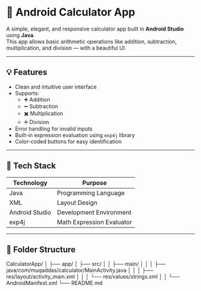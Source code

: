 # 📱 Android Calculator App

A simple, elegant, and responsive calculator app built in **Android Studio** using **Java**.  
This app allows basic arithmetic operations like addition, subtraction, multiplication, and division — with a beautiful UI.

---
## 💡 Features

- Clean and intuitive user interface
- Supports:
  - ➕ Addition
  - ➖ Subtraction
  - ✖️ Multiplication
  - ➗ Division
- Error handling for invalid inputs
- Built-in expression evaluation using `exp4j` library
- Color-coded buttons for easy identification

---
## 🔧 Tech Stack

| Technology | Purpose |
|------------|---------|
| Java | Programming Language |
| XML | Layout Design |
| Android Studio | Development Environment |
| exp4j | Math Expression Evaluator |

---

## 📂 Folder Structure

CalculatorApp/ │ ├── app/ │ ├── src/ │ │ ├── main/ │ │ │ ├── java/com/muqaddas/calculator/MainActivity.java 
│ │ │ ├── res/layout/activity_main.xml │ │ │ └── res/values/strings.xml │ │ └── AndroidManifest.xml └── README.md
